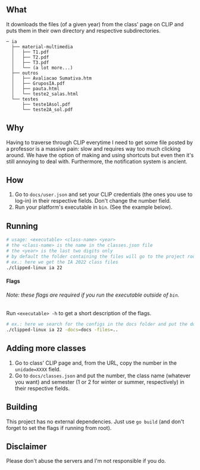 ## What
It downloads the files (of a given year) from the class' page on CLIP and puts them in their own directory and respective subdirectories.
```
─ ia
  ├── material-multimedia
  │   ├── T1.pdf
  │   ├── T2.pdf
  │   ├── T3.pdf
  │   └── (a lot more...)
  ├── outros
  │   ├── Avaliacao Sumativa.htm
  │   ├── GruposIA.pdf
  │   ├── pauta.html
  │   └── teste2_salas.html
  └── testes
      ├── teste1Asol.pdf
      └── teste2A_sol.pdf
```
## Why
Having to traverse through CLIP everytime I need to get some file posted by a professor is a massive pain: slow and requires way too much clicking around. We have the option of making and using shortcuts but even then it's still annoying to deal with.
Furthermore, the notification system is ancient.

## How
1. Go to `docs/user.json` and set your CLIP credentials (the ones you use to log-in) in their respective fields. Don't change the number field.
2. Run your platform's executable in `bin`. (See the example below).

## Running
```bash
# usage: <executable> <class-name> <year>
# the <class-name> is the name in the classes.json file
# the <year> is the last two digits only
# by default the folder containing the files will go to the project root
# ex.: here we get the IA 2022 class files
./clipped-linux ia 22
```

#### Flags
###### Note: these flags are required if you run the executable outside of `bin`.

Run `<executable> -h` to get a short description of the flags.
```bash
# ex.: here we search for the configs in the docs folder and put the downloaded files in the parent (..) directory 
./clipped-linux ia 22 -docs=docs -files=..
```

## Adding more classes
1. Go to class' CLIP page and, from the URL, copy the number in the `unidade=XXXX` field.
2. Go to `docs/classes.json` and put the number, the class name (whatever you want) and semester (1 or 2 for winter or summer, respectively) in their respective fields.

## Building
This project has no external dependencies. Just use `go build` (and don't forget to set the flags if running from root).

## Disclaimer
Please don't abuse the servers and I'm not responsible if you do.
